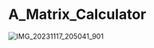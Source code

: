 # A_Matrix_Calculator

![IMG_20231117_205041_901](https://github.com/user-attachments/assets/8b474eab-a126-4803-97c0-85c1ec0eb770)
